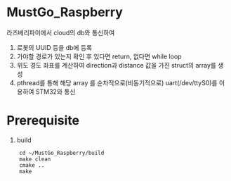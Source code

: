 # MustGo_Raspberry
라즈베리파이에서 cloud의 db와 통신하여 
1. 로봇의 UUID 등을 db에 등록
2. 가야할 경로가 있는지 확인 후 있다면 return, 없다면 while loop
3. 위도 경도 좌표를 계산하여 direction과 distance 값을 가진 struct의 array를 생성
4. pthread를 통해 해당 array 를 순차적으로(비동기적으로) uart(/dev/ttyS0)를 이용하여 STM32와 통신


# Prerequisite
1. build
```
    cd ~/MustGo_Raspberry/build
    make clean
    cmake ..
    make
```
